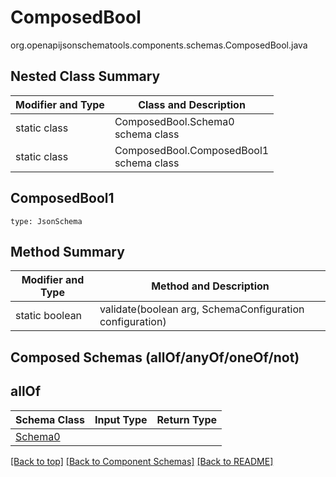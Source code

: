 # ComposedBool
org.openapijsonschematools.components.schemas.ComposedBool.java

## Nested Class Summary
| Modifier and Type | Class and Description |
| ----------------- | ---------------------- |
| static class | ComposedBool.Schema0<br> schema class |
| static class | ComposedBool.ComposedBool1<br> schema class |

## ComposedBool1
```
type: JsonSchema
```

## Method Summary
| Modifier and Type | Method and Description |
| ----------------- | ---------------------- |
| static boolean | validate(boolean arg, SchemaConfiguration configuration) |

## Composed Schemas (allOf/anyOf/oneOf/not)
## allOf
Schema Class | Input Type | Return Type
------------ | ---------- | -----------
[Schema0](#) |  | 


[[Back to top]](#top) [[Back to Component Schemas]](../../../README.md#Component-Schemas) [[Back to README]](../../../README.md)
